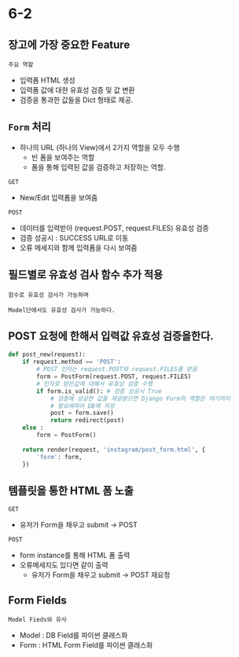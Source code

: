 # 6-2

## 장고에 가장 중요한 Feature

`주요 역할`

- 입력폼 HTML 생성
- 입력폼 값에 대한 유효성 검증 및 값 변환
- 검증을 통과한 값들을 Dict 형태로 제공.

## `Form` 처리

- 하나의 URL (하나의 View)에서 2가지 역할을 모두 수행
  - 빈 폼을 보여주는 역할
  - 폼을 통해 입력된 값을 검증하고 저장하는 역할.

`GET`

- New/Edit 입력폼을 보여줌

`POST`

- 데이터를 입력받아 (request.POST, request.FILES) 유효성 검증
- 검증 성공시 : SUCCESS URL로 이동
- 오류 메세지와 함께 입력폼을 다시 보여줌

## 필드별로 유효성 검사 함수 추가 적용

`함수로 유효성 검사가 가능하며`  

`Model단에서도 유효성 검사가 가능하다.`


## POST 요청에 한해서 입력값 유효성 검증을한다.

```Python
def post_new(request):
    if request.method == 'POST':
        # POST 인자는 request.POST와 request.FILES를 받음
        form = PostForm(request.POST, request.FILES)
        # 인자로 받은값에 대해서 유효성 검증 수행
        if form.is_valid(): # 검증 성공시 True
            # 검증에 성공한 값을 제공받으면 Django Form의 역할은 여기까지
            # 필요에따라 DB에 저장
            post = form.save() 
            return redirect(post)
    else :
        form = PostForm()
        
    return render(request, 'instagram/post_form.html', {
        'form': form,
    })
```

## 템플릿을 통한 HTML 폼 노출

`GET`

- 유저가 Form을 채우고 submit -> POST

`POST`

- form instance를 통해 HTML 폼 출력
- 오류메세지도 있다면 같이 출력
  - 유저가 Form을 채우고 submit -> POST 재요청

## Form Fields

`Model Fieds와 유사`

- Model : DB Field를 파이썬 클래스화
- Form : HTML Form Field를 파이썬 클래스화